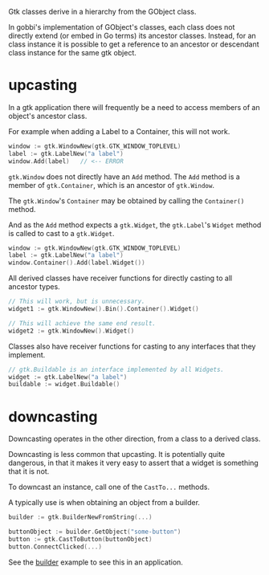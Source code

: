 Gtk classes derive in a hierarchy from the GObject class.

In gobbi's implementation of GObject's classes,
each class does not directly extend
(or embed in Go terms)
its ancestor classes.
Instead, for an class instance it is possible to get
a reference to an ancestor or descendant class instance
for the same gtk object.  

# upcasting
In a gtk application there will frequently be a need to
access members of an object's ancestor class.

For example when adding a Label to a Container,
this will not work.

```go
window := gtk.WindowNew(gtk.GTK_WINDOW_TOPLEVEL)
label := gtk.LabelNew("a label")
window.Add(label)   // <-- ERROR
``` 

`gtk.Window` does not directly have an `Add` method.
The `Add` method is a member of `gtk.Container`,
which is an ancestor of `gtk.Window`.

The `gtk.Window`'s `Container` may be obtained by calling
the `Container()` method.

And as the `Add` method expects a `gtk.Widget`,
the `gtk.Label`'s `Widget` method is called
to cast to a `gtk.Widget`.

```go
window := gtk.WindowNew(gtk.GTK_WINDOW_TOPLEVEL)
label := gtk.LabelNew("a label")
window.Container().Add(label.Widget())
``` 

All derived classes have receiver functions for directly
casting to all ancestor types.
```go
// This will work, but is unnecessary.
widget1 := gtk.WindowNew().Bin().Container().Widget()

// This will achieve the same end result.
widget2 := gtk.WindowNew().Widget()
``` 

Classes also have receiver functions for casting to
any interfaces that they implement.
```go
// gtk.Buildable is an interface implemented by all Widgets.
widget := gtk.LabelNew("a label")
buildable := widget.Buildable()
``` 

# downcasting
Downcasting operates in the other direction,
from a class to a derived class.

Downcasting is less common that upcasting.
It is potentially quite dangerous, in that it makes
it very easy to assert that a widget is something
that it is not.

To downcast an instance,
call one of the `CastTo...` methods.

A typically use is when obtaining an object from a builder.

```go
builder := gtk.BuilderNewFromString(...)

buttonObject := builder.GetObject("some-button")
button := gtk.CastToButton(buttonObject)
button.ConnectClicked(...)
```

See the
[builder](https://github.com/pekim/gobbi/blob/master/example/builder/main.go)
example to see this in an application. 

